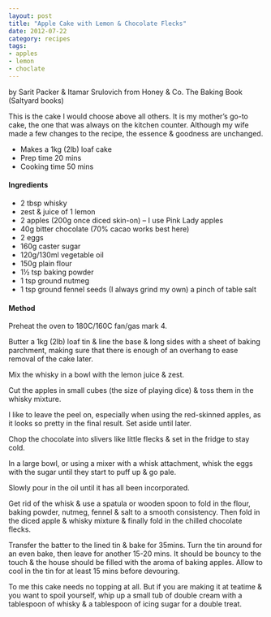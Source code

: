 ```yaml
---
layout: post
title: "Apple Cake with Lemon & Chocolate Flecks"
date: 2012-07-22
category: recipes
tags:
- apples 
- lemon
- choclate
---
```


by Sarit Packer & Itamar Srulovich from Honey & Co. The Baking Book
(Saltyard books)

This is the cake I would choose above all others.  It is my mother’s
go-to cake, the one that was always on the kitchen counter.  Although my
wife made a few changes to the recipe, the essence & goodness are
unchanged.

* Makes a 1kg (2lb) loaf cake
* Prep time 20 mins
* Cooking time 50 mins

#### Ingredients

* 2 tbsp whisky
* zest & juice of 1 lemon
* 2 apples (200g once diced skin-on) – I use Pink Lady apples
* 40g bitter chocolate (70% cacao works best here)
* 2 eggs
* 160g caster sugar
* 120g/130ml vegetable oil
* 150g plain flour
* 1½ tsp baking powder
* 1 tsp ground nutmeg
* 1 tsp ground fennel seeds (I always grind my own)
a pinch of table salt

#### Method

Preheat the oven to 180C/160C fan/gas mark 4. 

Butter a 1kg (2lb) loaf tin & line the base & long sides with a sheet of
baking parchment, making sure that there is enough of an overhang to
ease removal of the cake later.

 

Mix the whisky in a bowl with the lemon juice & zest. 

Cut the apples in small cubes (the size of playing dice) & toss them in
the whisky mixture. 

I like to leave the peel on, especially when using the red-skinned
apples, as it looks so pretty in the final result.  Set aside until
later.

Chop the chocolate into slivers like little flecks & set in the fridge
to stay cold. 

In a large bowl, or using a mixer with a whisk attachment, whisk the
eggs with the sugar until they start to puff up & go pale. 

Slowly pour in the oil until it has all been incorporated. 

Get rid of the whisk & use a spatula or wooden spoon to fold in the
flour, baking powder, nutmeg, fennel & salt to a smooth consistency. 
Then fold in the diced apple & whisky mixture & finally fold in the
chilled chocolate flecks.

Transfer the batter to the lined tin & bake for 35mins.  Turn the tin
around for an even bake, then leave for another 15-20 mins.  It should
be bouncy to the touch & the house should be filled with the aroma of
baking apples.  Allow to cool in the tin for at least 15 mins before
devouring.

To me this cake needs no topping at all.  But if you are making it at
teatime & you want to spoil yourself, whip up a small tub of double
cream with a tablespoon of whisky & a tablespoon of icing sugar for a
double treat.
